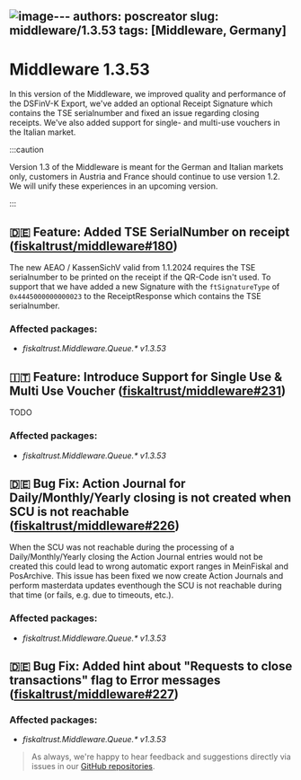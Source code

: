 ![image](https://github.com/fiskaltrust/release-notes/assets/24523184/0d763aa4-60d2-4315-af4d-e4e6359df041)---
authors: poscreator
slug: middleware/1.3.53
tags: [Middleware, Germany]
---

# Middleware 1.3.53

In this version of the Middleware, we improved quality and performance of the DSFinV-K Export, we've added an optional Receipt Signature which contains the TSE serialnumber and fixed an issue regarding closing receipts. We've also added support for single- and multi-use vouchers in the Italian market.

<!--truncate-->

:::caution

Version 1.3 of the Middleware is meant for the German and Italian markets only, customers in Austria and France should continue to use version 1.2. We will unify these experiences in an upcoming version.

:::
## 🇩🇪 Feature: Added TSE SerialNumber on receipt ([fiskaltrust/middleware#180](https://github.com/fiskaltrust/middleware/issues/180))

The new AEAO / KassenSichV valid from 1.1.2024 requires the TSE serialnumber to be printed on the receipt if the QR-Code isn't used.
To support that we have added a new Signature with the `ftSignatureType` of `0x4445000000000023` to the ReceiptResponse which contains the TSE serialnumber.

### Affected packages:
- _fiskaltrust.Middleware.Queue.*  v1.3.53_

## 🇮🇹 Feature: Introduce Support for Single Use & Multi Use Voucher ([fiskaltrust/middleware#231](https://github.com/fiskaltrust/middleware/pull/231/files))

TODO

### Affected packages:
- _fiskaltrust.Middleware.Queue.*  v1.3.53_

## 🇩🇪 Bug Fix: Action Journal for Daily/Monthly/Yearly closing is not created when SCU is not reachable ([fiskaltrust/middleware#226](https://github.com/fiskaltrust/middleware/issues/226))
When the SCU was not reachable during the processing of a Daily/Monthly/Yearly closing the Action Journal entries would not be created this could lead to wrong automatic export ranges in MeinFiskal and PosArchive.
This issue has been fixed we now create Action Journals and perform masterdata updates eventhough the SCU is not reachable during that time (or fails, e.g. due to timeouts, etc.).

### Affected packages:
- _fiskaltrust.Middleware.Queue.*  v1.3.53_

## 🇩🇪 Bug Fix: Added hint about "Requests to close transactions" flag to Error messages ([fiskaltrust/middleware#227](https://github.com/fiskaltrust/middleware/pull/227))

### Affected packages:
- _fiskaltrust.Middleware.Queue.*  v1.3.53_

> As always, we're happy to hear feedback and suggestions directly via issues in our [GitHub repositories](https://github.com/fiskaltrust).
